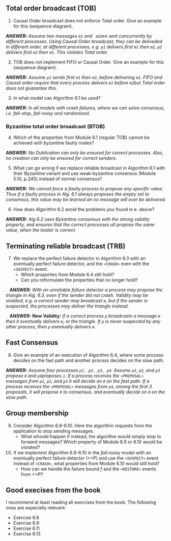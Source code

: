 ## Total order broadcast (TOB)

1. Causal Order broadcast does not enforce Total order. Give an example for this (sequence diagram).

__ANSWER:__ *Assume two messages `m1` and ` m2`are sent concurrently by different processes. Using Causal Order broadcast, they can be deliveded in different order, at different processes, e.g. `p1` delivers first `m1` then `m2`, `p2` delivers first `m2` then `m1`.  This violates Total order.*

2. TOB does not implement FIFO or Causal Order. Give an example for this (sequence diagram).

__ANSWER:__ *Assume `p1` sends first `m1` then `m2`, before delivering `m1`. FIFO and Causal order require that every process delivers `m1` before `m2`but Total order does not guarantee this.*

3. In what model can Algorithm 6.1 be used?

__ANSWER:__ *In all models with crash failures, where we can solve consensus, i.e. fail-stop, fail-noisy and randomized.*

### Byzantine total order broadcast (BTOB)

4. Which of the properties from Module 6.1 (regular TOB) cannot be achieved with byzantine faulty nodes?

__ANSWER:__ *No Dublication can only be ensured for correct processes. Also, no creation can only be ensured for correct senders.*

5. What can go wrong if we replace reliable broadcast in Algorithm 6.1 with their Byzantine variant 
and use weak-byzantine consensus (Module 5.10, p.245) instead of normal consensus?

__ANSWER:__ *We cannot force a faulty process to propose any specific value. Thus if a faulty process in Alg. 6.1 always proposes the empty set to consensus, this value may be learned an no message will ever be delivered.*

6. How does Algorithm 6.2 avoid the problems you found in e. above?

__ANSWER:__ *Alg 6.2 uses Byzantine consensus with the strong validity property, and ensures that the correct processes all propose the same value, when the leader is correct.*

## Terminating reliable broadcast (TRB)

7. We replace the perfect failure detector in Algorithm 6.3 with an eventually perfect failure detector,
and the `<CRASH>` even with the `<SUSPECT>` event. 
    * Which properties from Module 6.4 still hold? 
    * Can you reformulate the properties that no longer hold?
    
    __ANSWER:__ *With an unreliable failure detector a process may propose the triangle in Alg. 6.3, even if the sender did not crash. Validity may be violated, e.g. a correct sender may broadcast `m`, but if the sender is suspected, the processes may deliver the triangle instead.*
    
    __ANSWER:__  __New Validity:__ *If a correct process `p` broadcasts a message `m` then it eventually delivers `m`, or the triangle. If `p` is never suspected by any other process, then `p` eventually delivers `m`.*
 ## Fast Consensus
 
 8. Give an example of an execution of Algorithm 6.4, where some process decides on the fast path and 
 another process decides on the slow path.

__ANSWER:__ *Assume four processes `p1, p2, p3, p4`. Assume `p1`, `p2`, and `p3` propose `0` and `p4`proposes `1`. 
If a process receives the `<PROPOSAL>` messages from `p1`, `p2`, and `p3` it will decide on `0` on the fast path. 
If a process receives the `<PROPOSAL>` messages from `p4`, among the first 3 proposals, it will propose `0` to consensus, 
and eventually decide on `0` on the slow path.*

## Group membership

9. Consider Algorithm 6.9-6.10. Here the algorithm requests from the application to stop sending messages. 
    * What whould happen if instead, the algorithm would simply stop to forward messages? 
      Which property of Module 6.9 or 6.10 would be violated?
10. If we implement Algorithm 6.9-6.10 in the *fail-noisy* model with an eventually perfect failure detector (<>P) and use 
    the `<SUSPECT>` event instead of `<CRASH>`, what properties from Module 6.10 would still hold?
    * How can we handle the failure bound *f* and the `<RESTORE>` events from <>P?
    
## Good execises from the book
I recommend at least reading all exercises from the book. 
The following ones are especially relevant:

* Exercise 6.8
* Exercise 6.9
* Exercise 6.11
* Exercise 6.13
